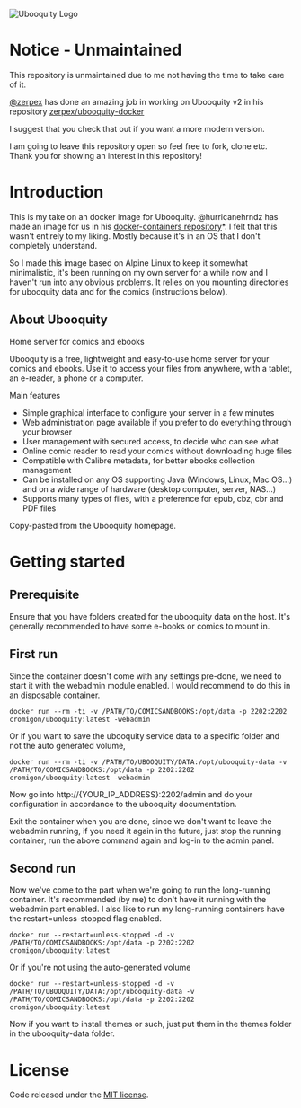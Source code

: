 ![Ubooquity Logo](http://i.imgur.com/InPPMtr.png)

# Notice - Unmaintained

This repository is unmaintained due to me not having the time to take care of it.

[@zerpex](https://github.com/zerpex) has done an amazing job in working on Ubooquity v2 in his repository [zerpex/ubooquity-docker](https://github.com/zerpex/ubooquity-docker)

I suggest that you check that out if you want a more modern version.

I am going to leave this repository open so feel free to fork, clone etc.
Thank you for showing an interest in this repository!

# Introduction

This is my take on an docker image for Ubooquity. @hurricanehrndz has made an image for us in his [docker-containers repository](https://github.com/hurricanehrndz/docker-containers)*.
I felt that this wasn't entirely to my liking. Mostly because it's in an OS that I don't completely understand.

So I made this image based on Alpine Linux to keep it somewhat minimalistic, it's been running on my own server for a while now and I haven't run into any obvious problems.
It relies on you mounting directories for ubooquity data and for the comics (instructions below).


## About Ubooquity

Home server for comics and ebooks

Ubooquity is a free, lightweight and easy-to-use home server for your comics and ebooks. Use it to access your files from anywhere, with a tablet, an e-reader, a phone or a computer.

Main features
* Simple graphical interface to configure your server in a few minutes
* Web administration page available if you prefer to do everything through your browser
* User management with secured access, to decide who can see what
* Online comic reader to read your comics without downloading huge files
* Compatible with Calibre metadata, for better ebooks collection management
* Can be installed on any OS supporting Java (Windows, Linux, Mac OS...) and on a wide range of hardware (desktop computer, server, NAS...)
* Supports many types of files, with a preference for epub, cbz, cbr and PDF files

Copy-pasted from the Ubooquity homepage.

# Getting started

## Prerequisite

Ensure that you have folders created for the ubooquity data on the host.
It's generally recommended to have some e-books or comics to mount in.

## First run

Since the container doesn't come with any settings pre-done, we need to start it with the webadmin module enabled.
I would recommend to do this in an disposable container.

```
docker run --rm -ti -v /PATH/TO/COMICSANDBOOKS:/opt/data -p 2202:2202 cromigon/ubooquity:latest -webadmin
```

Or if you want to save the ubooquity service data to a specific folder and not the auto generated volume,

```
docker run --rm -ti -v /PATH/TO/UBOOQUITY/DATA:/opt/ubooquity-data -v /PATH/TO/COMICSANDBOOKS:/opt/data -p 2202:2202 cromigon/ubooquity:latest -webadmin
```

Now go into http://{YOUR_IP_ADDRESS}:2202/admin and do your configuration in accordance to the ubooquity documentation.

Exit the container when you are done, since we don't want to leave the webadmin running, if you need it again in the future, just stop the running container, run the above command again and log-in to the admin panel.

## Second run

Now we've come to the part when we're going to run the long-running container. It's recommended (by me) to don't have it running with the webadmin part enabled. I also like to run my long-running containers have the restart=unless-stopped flag enabled.

```
docker run --restart=unless-stopped -d -v /PATH/TO/COMICSANDBOOKS:/opt/data -p 2202:2202 cromigon/ubooquity:latest
```

Or if you're not using the auto-generated volume

```
docker run --restart=unless-stopped -d -v /PATH/TO/UBOOQUITY/DATA:/opt/ubooquity-data -v /PATH/TO/COMICSANDBOOKS:/opt/data -p 2202:2202 cromigon/ubooquity:latest
```

Now if you want to install themes or such, just put them in the themes folder in the ubooquity-data folder.


# License

Code released under the [MIT license](./LICENSE).
